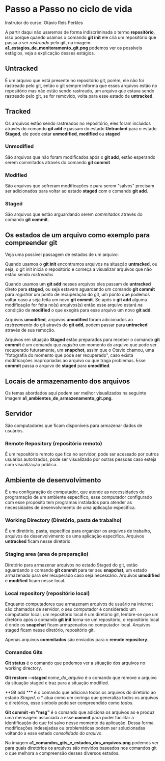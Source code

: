 # Passo a Passo no ciclo de vida

Instrutor do curso: Otávio Reis Perkles

A partir daqui não usaremos de forma indiscriminada o termo **repositório**, isso porque quando usamos o comando **git init** ele cria um repositório que passa a ser _rastreado_ pelo git, na imagem **a1_estagios_de_monitoramento_git.png** podemos ver os possíveis estágios, veja a explicação desses estágios.

## Untracked 

É um arquivo que está presente no repositório git, porém, ele não foi rastreado pelo git, então o git sempre informa que esses arquivos estão no repositório mas não estão sendo rastreado, um arquivo que estava sendo rastreado pelo git, se for removido, volta para esse estado de **untracked**.

## Tracked 

Os arquivos estão sendo rastreados no repositório, eles foram incluidos através do comando **git add** e passam do estado **Untracked** para o estado **Staged**, ele pode estar **unmodified**, **modified** ou **staged**

### Unmodified

São arquivos que não foram modificados após o **git add**, estão esperando serem commitados através do comando **git commit**

### Modified

São arquivos que sofreram modificações e para serem "salvos" precisam ser adicionados para voltar ao estado **staged** com o comando **git add**.

### Staged

São arquivos que estão arguardando serem _commitados_ através do comando **git commit**.    

## Os estados de um arquivo como exemplo para compreender git

Veja uma possível passagem de estados de um arquivo:

Quando usamos o **git init** encontramos arquivos na situação **untracked**, ou seja, o git init inicia o repositório e começa a visualizar arquivos que não estão sendo _rastreados_

Quando usamos um **git add** nesses arquivos eles passam de **untracked** direto para **staged**, ou seja estavam aguardando um comando **git commit** para _registrar_ um ponto de recuperação do git, um ponto que podemos voltar caso a seja feita um novo **git commit**. Se após o **git add** alguma modificação for feita no(s) arquivos(s) então esse arquivo estará na condição de **modified** o que exegirá para esse arquivo um novo **git add**.

Arquivos **umodified**, arquivos **umodified** foram adicionados ao _rastreamento_ do git através do **git add**, podem passar para **untracked** através de sua remoção. 

Arquivos em situação **Staged** estão preparados para receber o comando **git commit** é um comando que _registra_ um momento do arquivo que pode ser recuperado futuramente, um **snapchot**, assim que o Otavio chamou, uma "fotografia do momento que pode ser recuperado", caso exista modificações inapropriadas ao arquivo ou que traga problemas. Esse **commit** passa o arquivo de **staged** para **umodified**.

## Locais de armazenamento dos arquivos 

Os temas abordados aqui podem ser melhor visualizados na seguinte imagem **a1_ambientes_de_armazenamento_git.png**.

## Servidor

São computadores que ficam disponíveis para armazenar dados de usuários. 

### Remote Repository (repositório remoto)

É um repositório remoto que fica no servidor, pode ser acessado por outros usuários autorizados, pode ser visualizado por outras pessoas caso esteja com visualização pública.

## Ambiente de desenvolvimento

É uma configuração de computador, que atende as necessidades de programação de um ambiente específico, esse computador configurado com esse propósito tem programas instalados para atender as necessidades de desenvolvimento de uma aplicação específica.

### Working Directory (Diretório, pasta de trabalho)

É um diretório, pasta, específica para organizar os arquivos de trabalho, arquivos de desenvolvimento de uma aplicação específica. Arquivos **untracked** ficam nesse diretório.

### Staging area (area de preparação)

Diretório para armazenar arquivos no estado Staged do git, estão aguardando o comando **git commit** para ter seu **snapchat**, um estado armazenado para ser recuperado caso seja necessário. Arquivos **umodified** e **modified** ficam nesse local.

### Local repository (repositório local)

Enquanto computadores que armazenam arquivos de usuário na internet são chamados de servidor, o seu computador é considerado um computador local, um repositório local é um diretório git, lembre-se que um diretório após o comando **git init** torna-se um repositório, o repositório local é onde os **snapchat** ficam armazenados no computador local. Arquivos staged ficam nesse diretório, repositório git.

Apenas arquivos **commitados** são enviados para o **remote repository**.

### Comandos Gits

**Git status** é o comando que podemos ver a situação dos arquivos no working directory. 

**Git restore --staged** *nome_do_arquivo* é o comando que remove o arquivo da situação staged e traz para a situação modified.

**Git add *** é o comando que adiciona todos os arquivos do diretório ao estado _Staged_, o * atua como um coringa que generaliza todos os arquivos e diretórios, esse simbolo pode ser compreendido como _todos_.

**Git commit -m "msg"** é o comando que adiciona os arquivos ao e produz uma mensagem associada a esse **commit** para poder facilitar a identificação do que foi salvo nesse momento da aplicação. Dessa forma modificações indesejadas ou problemáticas podem ser solucionadas voltando a esse estado _consolidado do arquivo_.

Na imagem **a1_comandos_gits_e_estados_dos_arquivos.png** podemos ver para quais diretórios os arquivos são movidos baseados nos comandos git o que melhora a compreensão desses diversos estados.

